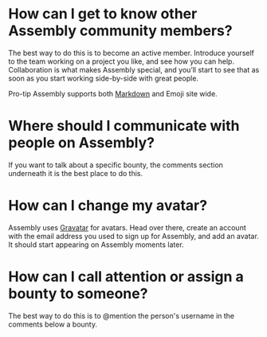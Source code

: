 # How can I get to know other Assembly community members?

The best way to do this is to become an active member. Introduce yourself to the team working on a project you like, and see how you can help. Collaboration is what makes Assembly special, and you’ll start to see that as soon as you start working side-by-side with great people.

Pro-tip Assembly supports both [Markdown](http://daringfireball.net/projects/markdown/) and Emoji site wide.


# Where should I communicate with people on Assembly?

If you want to talk about a specific bounty, the comments section underneath it is the best place to do this.



# How can I change my avatar?

Assembly uses [Gravatar](http://gravatar.com) for avatars. Head over there, create an account with the email address you used to sign up for Assembly, and add an avatar. It should start appearing on Assembly moments later.


# How can I call attention or assign a bounty to someone?

The best way to do this is to @mention the person's username in the comments below a bounty.
